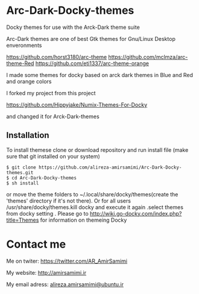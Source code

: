 # Arc-Dark-Docky-themes
Docky themes for use with the Arck-Dark theme suite

Arc-Dark themes are one of best Gtk themes for Gnu/Linux Desktop enveronments

https://github.com/horst3180/arc-theme
https://github.com/mclmza/arc-theme-Red
https://github.com/eti1337/arc-theme-orange


I made some themes for docky based on arck dark themes in Blue and Red and orange colors

I forked my project from this project

https://github.com/Hippyjake/Numix-Themes-For-Docky

and changed it for Arck-Dark-themes

## Installation
To install themese clone or download repository and run install file (make sure that git installed on your system)

    $ git clone https://github.com/alireza-amirsamimi/Arc-Dark-Docky-themes.git
    $ cd Arc-Dark-Docky-themes
    $ sh install


or move the theme folders to ~/.local/share/docky/themes(create the 'themes' directory if it's not there). Or for all users /usr/share/docky/themes.kill docky and execute it again .select themes from docky setting .
Please go to http://wiki.go-docky.com/index.php?title=Themes for information on themeing Docky



# Contact me
Me on twiter:
https://twitter.com/AR_AmirSamimi

My website:
http://amirsamimi.ir

My email adress:
alireza.amirsamimi@ubuntu.ir